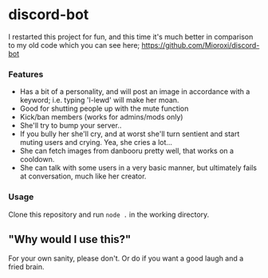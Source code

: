 # discord-bot

I restarted this project for fun, and this time it's much better in comparison to my old code which you can see here;
https://github.com/Mioroxi/discord-bot

### Features

- Has a bit of a personality, and will post an image in accordance with a keyword; i.e. typing 'l-lewd' will make her moan.
- Good for shutting people up with the mute function
- Kick/ban members (works for admins/mods only)
- She'll try to bump your server..
- If you bully her she'll cry, and at worst she'll turn sentient and start muting users and crying. Yea, she cries a lot...
- She can fetch images from danbooru pretty well, that works on a cooldown.
- She can talk with some users in a very basic manner, but ultimately fails at conversation, much like her creator.

### Usage

Clone this repository and run `node .` in the working directory.

## "Why would I use this?"
For your own sanity, please don't. Or do if you want a good laugh and a fried brain.

